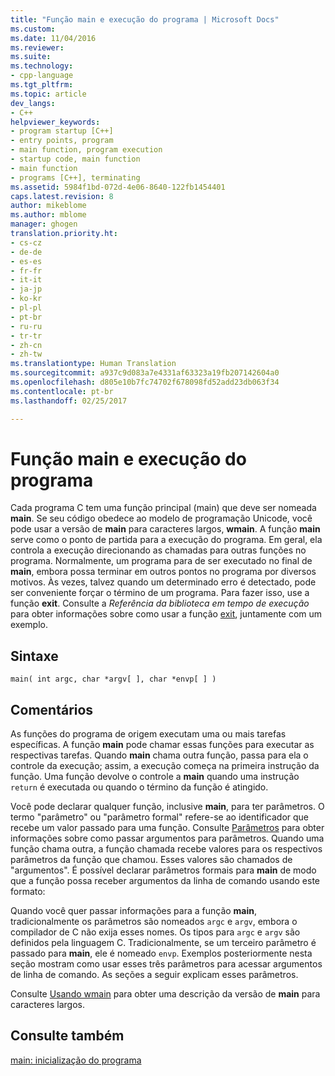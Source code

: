 ```yaml
---
title: "Função main e execução do programa | Microsoft Docs"
ms.custom: 
ms.date: 11/04/2016
ms.reviewer: 
ms.suite: 
ms.technology:
- cpp-language
ms.tgt_pltfrm: 
ms.topic: article
dev_langs:
- C++
helpviewer_keywords:
- program startup [C++]
- entry points, program
- main function, program execution
- startup code, main function
- main function
- programs [C++], terminating
ms.assetid: 5984f1bd-072d-4e06-8640-122fb1454401
caps.latest.revision: 8
author: mikeblome
ms.author: mblome
manager: ghogen
translation.priority.ht:
- cs-cz
- de-de
- es-es
- fr-fr
- it-it
- ja-jp
- ko-kr
- pl-pl
- pt-br
- ru-ru
- tr-tr
- zh-cn
- zh-tw
ms.translationtype: Human Translation
ms.sourcegitcommit: a937c9d083a7e4331af63323a19fb207142604a0
ms.openlocfilehash: d805e10b7fc74702f678098fd52add23db063f34
ms.contentlocale: pt-br
ms.lasthandoff: 02/25/2017

---
```

# <a name="main-function-and-program-execution"></a>Função main e execução do programa
Cada programa C tem uma função principal (main) que deve ser nomeada **main**. Se seu código obedece ao modelo de programação Unicode, você pode usar a versão de **main** para caracteres largos, **wmain**. A função **main** serve como o ponto de partida para a execução do programa. Em geral, ela controla a execução direcionando as chamadas para outras funções no programa. Normalmente, um programa para de ser executado no final de **main**, embora possa terminar em outros pontos no programa por diversos motivos. Às vezes, talvez quando um determinado erro é detectado, pode ser conveniente forçar o término de um programa. Para fazer isso, use a função **exit**. Consulte a *Referência da biblioteca em tempo de execução* para obter informações sobre como usar a função [exit](../c-runtime-library/reference/exit-exit-exit.md), juntamente com um exemplo.  
  
## <a name="syntax"></a>Sintaxe  
  
```  
main( int argc, char *argv[ ], char *envp[ ] )  
```  
  
## <a name="remarks"></a>Comentários  
 As funções do programa de origem executam uma ou mais tarefas específicas. A função **main** pode chamar essas funções para executar as respectivas tarefas. Quando **main** chama outra função, passa para ela o controle da execução; assim, a execução começa na primeira instrução da função. Uma função devolve o controle a **main** quando uma instrução `return` é executada ou quando o término da função é atingido.  
  
 Você pode declarar qualquer função, inclusive **main**, para ter parâmetros. O termo "parâmetro" ou "parâmetro formal" refere-se ao identificador que recebe um valor passado para uma função. Consulte [Parâmetros](../c-language/parameters.md) para obter informações sobre como passar argumentos para parâmetros. Quando uma função chama outra, a função chamada recebe valores para os respectivos parâmetros da função que chamou. Esses valores são chamados de "argumentos". É possível declarar parâmetros formais para **main** de modo que a função possa receber argumentos da linha de comando usando este formato:  
  
 Quando você quer passar informações para a função **main**, tradicionalmente os parâmetros são nomeados `argc` e `argv`, embora o compilador de C não exija esses nomes. Os tipos para `argc` e `argv` são definidos pela linguagem C. Tradicionalmente, se um terceiro parâmetro é passado para **main**, ele é nomeado `envp`. Exemplos posteriormente nesta seção mostram como usar esses três parâmetros para acessar argumentos de linha de comando. As seções a seguir explicam esses parâmetros.  
  
 Consulte [Usando wmain](../c-language/using-wmain.md) para obter uma descrição da versão de **main** para caracteres largos.  
  
## <a name="see-also"></a>Consulte também  
 [main: inicialização do programa](../cpp/main-program-startup.md)

